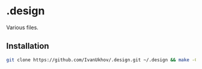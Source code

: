 # .design

Various files.

## Installation

```bash
git clone https://github.com/IvanUkhov/.design.git ~/.design && make -C ~/.design
```
